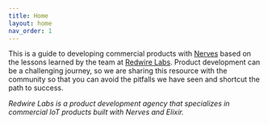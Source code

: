 ```yaml
---
title: Home
layout: home
nav_order: 1
---
```


This is a guide to developing commercial products with [Nerves](https://nerves-project.org/)
based on the lessons learned by the team at [Redwire Labs](https://www.redwirelabs.com/).
Product development can be a challenging journey, so we are sharing this
resource with the community so that you can avoid the pitfalls we have seen
and shortcut the path to success.

*Redwire Labs is a product development agency that specializes in commercial
IoT products built with Nerves and Elixir.*
